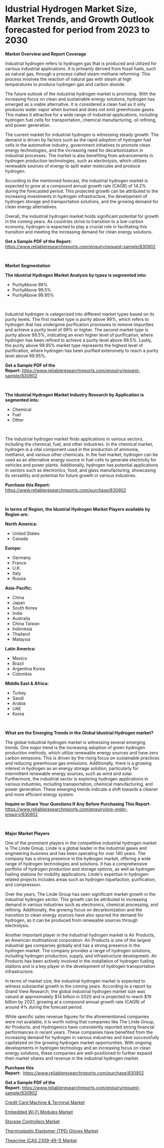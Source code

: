 <p><h1>Idustrial Hydrogen Market Size, Market Trends, and Growth Outlook forecasted for period from 2023 to 2030</h1></p><p><strong>Market Overview and Report Coverage</strong></p>
<p><p>Industrial hydrogen refers to hydrogen gas that is produced and utilized for various industrial applications. It is primarily derived from fossil fuels, such as natural gas, through a process called steam methane reforming. This process involves the reaction of natural gas with steam at high temperatures to produce hydrogen gas and carbon dioxide.</p><p>The future outlook of the industrial hydrogen market is promising. With the increasing focus on clean and sustainable energy solutions, hydrogen has emerged as a viable alternative. It is considered a clean fuel as it only produces water vapor when burned and does not emit greenhouse gases. This makes it attractive for a wide range of industrial applications, including hydrogen fuel cells for transportation, chemical manufacturing, oil refining, and power generation.</p><p>The current market for industrial hydrogen is witnessing steady growth. The demand is driven by factors such as the rapid adoption of hydrogen fuel cells in the automotive industry, government initiatives to promote clean energy technologies, and the increasing need for decarbonization in industrial processes. The market is also benefiting from advancements in hydrogen production technologies, such as electrolysis, which utilizes renewable sources of energy to split water molecules and produce hydrogen.</p><p>According to the mentioned forecast, the industrial hydrogen market is expected to grow at a compound annual growth rate (CAGR) of 14.2% during the forecasted period. This projected growth can be attributed to the increasing investments in hydrogen infrastructure, the development of hydrogen storage and transportation solutions, and the growing demand for clean energy alternatives.</p><p>Overall, the industrial hydrogen market holds significant potential for growth in the coming years. As countries strive to transition to a low-carbon economy, hydrogen is expected to play a crucial role in facilitating this transition and meeting the increasing demand for clean energy solutions.</p></p>
<p><strong>Get a Sample PDF of the Report:</strong> <a href="https://www.reliableresearchreports.com/enquiry/request-sample/830902">https://www.reliableresearchreports.com/enquiry/request-sample/830902</a></p>
<p>&nbsp;</p>
<p><strong>Market Segmentation</strong></p>
<p><strong>The Idustrial Hydrogen Market Analysis by types is segmented into:</strong></p>
<p><ul><li>PurityAbove 99%</li><li>PurityAbove 99.5%</li><li>PurityAbove 99.95%</li></ul></p>
<p>&nbsp;</p>
<p><p>Industrial hydrogen is categorized into different market types based on its purity levels. The first market type is purity above 99%, which refers to hydrogen that has undergone purification processes to remove impurities and achieve a purity level of 99% or higher. The second market type is purity above 99.5%, indicating an even higher level of purification, where hydrogen has been refined to achieve a purity level above 99.5%. Lastly, the purity above 99.95% market type represents the highest level of purification, where hydrogen has been purified extensively to reach a purity level above 99.95%.</p></p>
<p><strong>Get a Sample PDF of the Report:</strong>&nbsp;<a href="https://www.reliableresearchreports.com/enquiry/request-sample/830902">https://www.reliableresearchreports.com/enquiry/request-sample/830902</a></p>
<p>&nbsp;</p>
<p><strong>The Idustrial Hydrogen Market Industry Research by Application is segmented into:</strong></p>
<p><ul><li>Chemical</li><li>Fuel</li><li>Other</li></ul></p>
<p>&nbsp;</p>
<p><p>The industrial hydrogen market finds applications in various sectors, including the chemical, fuel, and other industries. In the chemical market, hydrogen is a vital component used in the production of ammonia, methanol, and various other chemicals. In the fuel market, hydrogen can be used as an alternative energy source in fuel cells to generate electricity for vehicles and power plants. Additionally, hydrogen has potential applications in sectors such as electronics, food, and glass manufacturing, showcasing its versatility and potential for future growth in various industries.</p></p>
<p><strong>Purchase this Report:</strong>&nbsp; <a href="https://www.reliableresearchreports.com/purchase/830902">https://www.reliableresearchreports.com/purchase/830902</a></p>
<p>&nbsp;</p>
<p><strong>In terms of Region, the Idustrial Hydrogen Market Players available by Region are:</strong></p>
<p>
    <p> <strong> North America: </strong>
        <ul>
            <li>United States</li>
            <li>Canada</li>
        </ul>
        </p> 
    <p> <strong> Europe: </strong>
        <ul>
            <li>Germany</li>
            <li>France</li>
            <li>U.K.</li>
            <li>Italy</li>
            <li>Russia</li>
        </ul>
        </p> 
    <p> <strong> Asia-Pacific: </strong>
        <ul>
            <li>China</li>
            <li>Japan</li>
            <li>South Korea</li>
            <li>India</li>
            <li>Australia</li>
            <li>China Taiwan</li>
            <li>Indonesia</li>
            <li>Thailand</li>
            <li>Malaysia</li>
        </ul>
        </p> 
    <p> <strong> Latin America: </strong>
        <ul>
            <li>Mexico</li>
            <li>Brazil</li>
            <li>Argentina Korea</li>
            <li>Colombia</li>
        </ul>
        </p> 
    <p> <strong> Middle East & Africa: </strong>
        <ul>
            <li>Turkey</li>
            <li>Saudi</li>
            <li>Arabia</li>
            <li>UAE</li>
            <li>Korea</li>
        </ul>
    </p>
    </p>
<p>&nbsp;</p>
<p><strong>What are the Emerging Trends in the Global Idustrial Hydrogen market?</strong></p>
<p><p>The global industrial hydrogen market is witnessing several emerging trends. One major trend is the increasing adoption of green hydrogen production methods, which utilize renewable energy sources and have zero carbon emissions. This is driven by the rising focus on sustainable practices and reducing greenhouse gas emissions. Additionally, there is a growing interest in hydrogen as an energy storage solution, particularly for intermittent renewable energy sources, such as wind and solar. Furthermore, the industrial sector is exploring hydrogen applications in various industries, including transportation, chemical manufacturing, and power generation. These emerging trends indicate a shift towards a cleaner and more efficient energy system.</p></p>
<p><strong>Inquire or Share Your Questions If Any Before Purchasing This Report</strong>- <a href="https://www.reliableresearchreports.com/enquiry/pre-order-enquiry/830902">https://www.reliableresearchreports.com/enquiry/pre-order-enquiry/830902</a></p>
<p>&nbsp;</p>
<p><strong>Major Market Players</strong></p>
<p><p>One of the prominent players in the competitive industrial hydrogen market is The Linde Group. Linde is a global leader in the industrial gases and engineering business and has been operating for over 140 years. The company has a strong presence in the hydrogen market, offering a wide range of hydrogen technologies and solutions. It has a comprehensive portfolio of hydrogen production and storage options, as well as hydrogen fueling stations for mobility applications. Linde's expertise in hydrogen-related projects includes areas such as hydrogen liquefaction, purification, and compression.</p><p>Over the years, The Linde Group has seen significant market growth in the industrial hydrogen sector. This growth can be attributed to increasing demand in various industries such as electronics, chemical processing, and refining. Additionally, the growing focus on decarbonization and the transition to clean energy sources have also spurred the demand for hydrogen, as it can be produced from renewable sources through electrolysis.</p><p>Another important player in the industrial hydrogen market is Air Products, an American multinational corporation. Air Products is one of the largest industrial gas companies globally and has a strong presence in the hydrogen market. The company provides a range of hydrogen solutions, including hydrogen production, supply, and infrastructure development. Air Products has been actively involved in the installation of hydrogen fueling stations and is a key player in the development of hydrogen transportation infrastructure.</p><p>In terms of market size, the industrial hydrogen market is expected to witness substantial growth in the coming years. According to a report by Grand View Research, the global industrial hydrogen market size was valued at approximately $14 billion in 2020 and is projected to reach $19 billion by 2027, growing at a compound annual growth rate (CAGR) of around 4% during the forecast period.</p><p>While specific sales revenue figures for the aforementioned companies were not available, it is worth noting that companies like The Linde Group, Air Products, and Hydrogenics have consistently reported strong financial performances in recent years. These companies have benefited from the increasing demand for hydrogen in various industries and have successfully capitalized on the growing hydrogen market opportunities. With ongoing developments in hydrogen technology and an increasing focus on clean energy solutions, these companies are well-positioned to further expand their market shares and revenue in the industrial hydrogen market.</p></p>
<p><strong>Purchase this Report:</strong>&nbsp;&nbsp;<a href="https://www.reliableresearchreports.com/purchase/830902">https://www.reliableresearchreports.com/purchase/830902</a></p>
<p></p>
<p><strong>Get a Sample PDF of the Report:</strong>&nbsp;<a href="https://www.reliableresearchreports.com/enquiry/request-sample/830902">https://www.reliableresearchreports.com/enquiry/request-sample/830902</a></p>
<p><p><a href="https://www.linkedin.com/pulse/credit-card-machine-amp-terminal-market-research/">Credit Card Machine & Terminal Market</a></p><p><a href="https://www.linkedin.com/pulse/decoding-embedded-wi-fi-modules-market-deep-dive-latest/">Embedded Wi-Fi Modules Market</a></p><p><a href="https://www.linkedin.com/pulse/storage-controllers-market-research-report-provides-thorough/">Storage Controllers Market</a></p><p><a href="https://medium.com/@lulukerluke/thermoplastic-elastomer-tpe-gloves-market-exploring-market-share-market-trends-and-future-bb945525ac61">Thermoplastic Elastomer (TPE) Gloves Market</a></p><p><a href="https://medium.com/@shanieprice69879/theacrine-cas-2309-49-1-market-report-reveals-the-latest-trends-and-growth-opportunities-of-this-89488c569769">Theacrine (CAS 2309-49-1) Market</a></p></p>